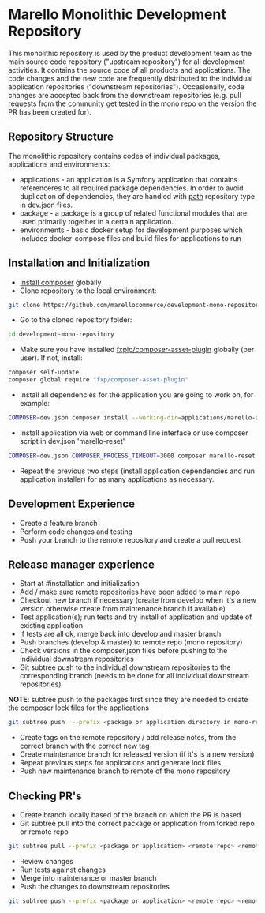 # Marello Monolithic Development Repository

This monolithic repository is used by the product development team as the main source code repository ("upstream repository") for all development activities. It contains the source code of all products and applications. The code changes and the new code are frequently distributed to the individual application repositories ("downstream repositories"). Occasionally, code changes are accepted back from the downstream repositories (e.g. pull requests from the community get tested in the mono repo on the version the PR has been created for).

## Repository Structure

The monolithic repository contains codes of individual packages, applications and environments: 

- applications - an application is a Symfony application that contains referenceres to all required package dependencies.
In order to avoid duplication of dependencies, they are handled with 
[path](https://getcomposer.org/doc/05-repositories.md#path) repository type in dev.json files.
- package - a package is a group of related functional modules that are used primarily together in a certain application.
- environments - basic docker setup for development purposes which includes docker-compose files and build files for applications to run

## Installation and Initialization

* [Install composer](https://getcomposer.org/doc/00-intro.md#installation-linux-unix-osx) globally 
* Clone repository to the local environment:
```bash
git clone https://github.com/marellocommerce/development-mono-repository.git
```
* Go to the cloned repository folder:
```bash
cd development-mono-repository
```
* Make sure you have installed [fxpio/composer-asset-plugin](https://github.com/fxpio/composer-asset-plugin/blob/master/Resources/doc/index.md) globally (per user). If not, install:
```bash
composer self-update
composer global require "fxp/composer-asset-plugin"
```
* Install all dependencies for the application you are going to work on, for example:
```bash
COMPOSER=dev.json composer install --working-dir=applications/marello-application
```
* Install application via web or command line interface or use composer script in dev.json 'marello-reset'
```bash
COMPOSER=dev.json COMPOSER_PROCESS_TIMEOUT=3000 composer marello-reset --working-dir=applications/marello-application
```
* Repeat the previous two steps (install application dependencies and run application installer) for as many applications as necessary.

## Development Experience

* Create a feature branch
* Perform code changes and testing
* Push your branch to the remote repository and create a pull request


## Release manager experience

* Start at #installation and initialization
* Add / make sure remote repositories have been added to main repo
* Checkout new branch if necessary (create from develop when it's a new version otherwise create from maintenance branch if available)
* Test application(s); run tests and try install of application and update of existing application
* If tests are all ok, merge back into develop and master branch
* Push branches (develop & master) to remote repo (mono repository)
* Check versions in the composer.json files before pushing to the individual downstream repositories
* Git subtree push to the individual downstream repositories to the corresponding branch (needs to be done for all individual downstream repositories)

**NOTE**: subtree push to the packages first since they are needed to create the composer lock files for the applications
```bash
git subtree push  --prefix <package or application directory in mono-repo> <remote repository> <remote branch> --squash
```
* Create tags on the remote repository / add release notes, from the correct branch with the correct new tag
* Create maintenance branch for released version (if it's is a new version)
* Repeat previous steps for applications and generate lock files
* Push new maintenance branch to remote of the mono repository


## Checking PR's
* Create branch locally based of the branch on which the PR is based
* Git subtree pull into the correct package or application from forked repo or remote repo 
```bash
git subtree pull --prefix <package or application> <remote repo> <remote branch> --squash
``` 
* Review changes
* Run tests against changes
* Merge into maintenance or master branch
* Push the changes to downstream repositories
```bash
git subtree push --prefix <package or application> <remote repo> <remote branch> --squash
``` 